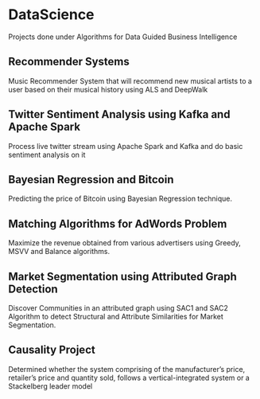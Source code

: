# DataScience
Projects done under Algorithms for Data Guided Business Intelligence

## Recommender Systems
Music Recommender System that will recommend new musical artists to a user based on their musical history using ALS and DeepWalk

## Twitter Sentiment Analysis using Kafka and Apache Spark
Process live twitter stream using Apache Spark and Kafka and do basic sentiment analysis on it

## Bayesian Regression and Bitcoin
Predicting the price of Bitcoin using Bayesian Regression technique.

## Matching Algorithms for AdWords Problem
Maximize the revenue obtained from various advertisers using Greedy, MSVV and Balance algorithms.

## Market Segmentation using Attributed Graph Detection
Discover Communities in an attributed graph using SAC1 and SAC2 Algorithm to detect Structural and Attribute Similarities for Market Segmentation.

## Causality Project
Determined whether the system comprising of the manufacturer’s price, retailer’s price and quantity sold, follows a vertical-integrated system or a Stackelberg leader model
